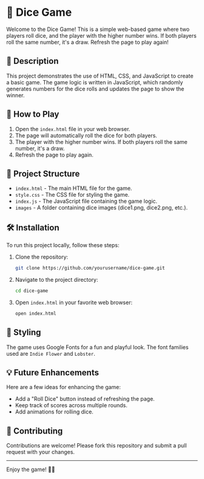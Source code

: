 # 🎲 Dice Game

Welcome to the Dice Game! This is a simple web-based game where two players roll dice, and the player with the higher number wins. If both players roll the same number, it's a draw. Refresh the page to play again!

## 📝 Description

This project demonstrates the use of HTML, CSS, and JavaScript to create a basic game. The game logic is written in JavaScript, which randomly generates numbers for the dice rolls and updates the page to show the winner.

## 🚀 How to Play

1. Open the `index.html` file in your web browser.
2. The page will automatically roll the dice for both players.
3. The player with the higher number wins. If both players roll the same number, it's a draw.
4. Refresh the page to play again.

## 📂 Project Structure

- `index.html` - The main HTML file for the game.
- `style.css` - The CSS file for styling the game.
- `index.js` - The JavaScript file containing the game logic.
- `images` - A folder containing dice images (dice1.png, dice2.png, etc.).

## 🛠️ Installation

To run this project locally, follow these steps:

1. Clone the repository:
    ```bash
    git clone https://github.com/yourusername/dice-game.git
    ```

2. Navigate to the project directory:
    ```bash
    cd dice-game
    ```

3. Open `index.html` in your favorite web browser:
    ```bash
    open index.html
    ```

## 🎨 Styling

The game uses Google Fonts for a fun and playful look. The font families used are `Indie Flower` and `Lobster`.

## 💡 Future Enhancements

Here are a few ideas for enhancing the game:
- Add a "Roll Dice" button instead of refreshing the page.
- Keep track of scores across multiple rounds.
- Add animations for rolling dice.

## 🤝 Contributing

Contributions are welcome! Please fork this repository and submit a pull request with your changes.

---

Enjoy the game! 🎲😄
